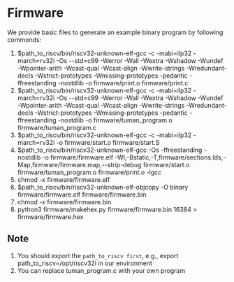 # Firmware
We provide basic files to generate an example binary program by following commonds:
1) $path_to_riscv/bin/riscv32-unknown-elf-gcc -c -mabi=ilp32 -march=rv32i -Os --std=c99 -Werror -Wall -Wextra -Wshadow -Wundef -Wpointer-arith -Wcast-qual -Wcast-align -Wwrite-strings -Wredundant-decls -Wstrict-prototypes -Wmissing-prototypes -pedantic  -ffreestanding -nostdlib -o firmware/print.o firmware/print.c
2) $path_to_riscv/bin/riscv32-unknown-elf-gcc -c -mabi=ilp32 -march=rv32i -Os --std=c99 -Werror -Wall -Wextra -Wshadow -Wundef -Wpointer-arith -Wcast-qual -Wcast-align -Wwrite-strings -Wredundant-decls -Wstrict-prototypes -Wmissing-prototypes -pedantic  -ffreestanding -nostdlib -o firmware/tuman_program.o firmware/tuman_program.c
3) $path_to_riscv/bin/riscv32-unknown-elf-gcc -c -mabi=ilp32 -march=rv32i -o firmware/start.o firmware/start.S
4) $path_to_riscv/bin/riscv32-unknown-elf-gcc -Os -ffreestanding -nostdlib -o firmware/firmware.elf         -Wl,-Bstatic,-T,firmware/sections.lds,-Map,firmware/firmware.map,--strip-debug         firmware/start.o firmware/tuman_program.o firmware/print.o -lgcc
5) chmod -x firmware/firmware.elf
6) $path_to_riscv/bin/riscv32-unknown-elf-objcopy -O binary firmware/firmware.elf firmware/firmware.bin
7) chmod -x firmware/firmware.bin
8) python3 firmware/makehex.py firmware/firmware.bin 16384 > firmware/firmware.hex

## Note
1) You should export the `path_to_riscv first`, e.g., export path_to_riscv=/opt/riscv32i in our environment
2) You can replace tuman_program.c with your own program
